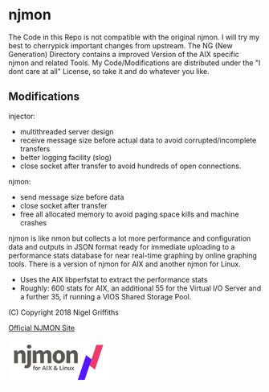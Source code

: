 # njmon

The Code in this Repo is not compatible with the original njmon. I will try my best to cherrypick 
important changes from upstream.
The NG (New Generation) Directory contains a improved Version of the AIX specific njmon and related Tools.
My Code/Modifications are distributed under the "I dont care at all" License, so take it and do whatever you like.

## Modifications

injector:
- multithreaded server design
- receive message size before actual data to avoid corrupted/incomplete transfers
- better logging facility (slog)
- close socket after transfer to avoid hundreds of open connections.

njmon:
- send message size before data
- close socket after transfer
- free all allocated memory to avoid paging space kills and machine crashes

njmon is like nmon but collects a lot more performance and configuration data and outputs in JSON format 
ready for immediate uploading to a performance stats database for near real-time graphing by online graphing tools. 
There is a version of njmon for AIX and another njmon for Linux. 

- Uses the AIX libperfstat to extract the performance stats
- Roughly: 600 stats for AIX, an additional 55 for the Virtual I/O Server and a further 35, if running a VIOS Shared Storage Pool.

(C) Copyright 2018 Nigel Griffiths


[Official NJMON Site](http://nmon.sourceforge.net/pmwiki.php?n=Site.Njmon)

![](njmon.png)
